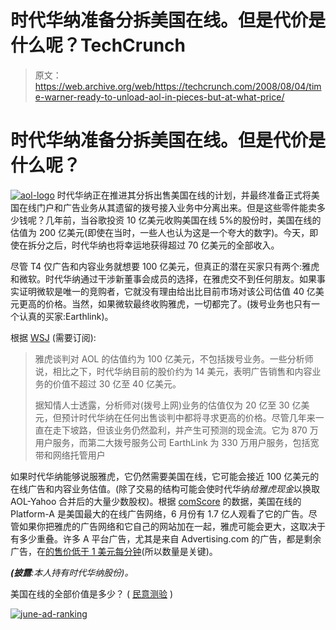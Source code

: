 # 时代华纳准备分拆美国在线。但是代价是什么呢？TechCrunch

> 原文：<https://web.archive.org/web/https://techcrunch.com/2008/08/04/time-warner-ready-to-unload-aol-in-pieces-but-at-what-price/>

# 时代华纳准备分拆美国在线。但是代价是什么呢？

[![](img/b99df382a2b69bf84ce162aad3a14da2.png "aol-logo")](https://web.archive.org/web/20221207194425/http://www.crunchbase.com/company/aol) 时代华纳正在推进其分拆出售美国在线的计划，并最终准备正式将美国在线门户和广告业务从其遗留的拨号接入业务中分离出来。但是这些零件能卖多少钱呢？几年前，当谷歌投资 10 亿美元收购美国在线 5%的股份时，美国在线的估值为 200 亿美元(即使在当时，一些人也认为这是一个夸大的数字)。今天，即使在拆分之后，时代华纳也将幸运地获得超过 70 亿美元的全部收入。

尽管 T4 仅广告和内容业务就想要 100 亿美元，但真正的潜在买家只有两个:雅虎和微软。时代华纳通过干涉新董事会成员的选择，在雅虎交不到任何朋友。如果事实证明微软是唯一的竞购者，它就没有理由给出比目前市场对该公司估值 40 亿美元更高的价格。当然，如果微软最终收购雅虎，一切都完了。(拨号业务也只有一个认真的买家:Earthlink)。

根据 [WSJ](https://web.archive.org/web/20221207194425/http://online.wsj.com/article/SB121779084359008083.html?mod=googlenews_wsj) (需要订阅):

> 雅虎谈判对 AOL 的估值约为 100 亿美元，不包括拨号业务。一些分析师说，相比之下，时代华纳目前的股价约为 14 美元，表明广告销售和内容业务的价值不超过 30 亿至 40 亿美元。
> 
> 据知情人士透露，分析师对(拨号上网)业务的估值仅为 20 亿至 30 亿美元，但预计时代华纳在任何出售谈判中都将寻求更高的价格。尽管几年来一直在走下坡路，但该业务仍然盈利，并产生可预测的现金流。它为 870 万用户服务，而第二大拨号服务公司 EarthLink 为 330 万用户服务，包括宽带和网络托管用户

如果时代华纳能够说服雅虎，它仍然需要美国在线，它可能会接近 100 亿美元的在线广告和内容业务估值。(除了交易的结构可能会使时代华纳*给雅虎现金*以换取 AOL-Yahoo 合并后的大量少数股权)。根据 [comScore](https://web.archive.org/web/20221207194425/http://www.comscore.com/press/release.asp?press=2339) 的数据，美国在线的 Platform-A 是美国最大的在线广告网络，6 月份有 1.7 亿人观看了它的广告。尽管如果你把雅虎的广告网络和它自己的网站加在一起，雅虎可能会更大，这取决于有多少重叠。许多 A 平台广告，尤其是来自 Advertising.com 的广告，都是剩余广告，在[的售价低于 1 美元每分钟](https://web.archive.org/web/20221207194425/http://venturebeat.com/2008/08/01/aol-shutters-tacoda-mergers-customers-into-low-end-adcom/)(所以数量是关键)。

***(披露**:本人持有时代华纳股份)。*

美国在线的全部价值是多少？
( [民意测验](https://web.archive.org/web/20221207194425/http://www.polldaddy.com/) )

[![](img/ef43e6fdaf90813636c53f85102bb630.png "june-ad-ranking")](https://web.archive.org/web/20221207194425/https://beta.techcrunch.com/wp-content/uploads/2008/08/june-ad-ranking.png)